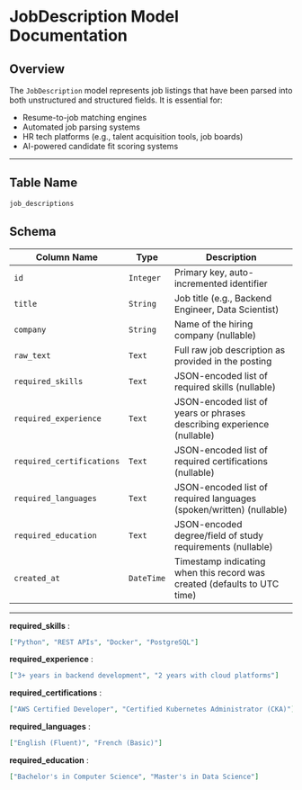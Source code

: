# JobDescription Model Documentation

## Overview

The `JobDescription` model represents job listings that have been parsed into both unstructured and structured fields. It is essential for:

- Resume-to-job matching engines
- Automated job parsing systems
- HR tech platforms (e.g., talent acquisition tools, job boards)
- AI-powered candidate fit scoring systems

---

## Table Name

```sql
job_descriptions
```


## Schema

| Column Name                 | Type         | Description                                                              |
| --------------------------- | ------------ | ------------------------------------------------------------------------ |
| `id`                      | `Integer`  | Primary key, auto-incremented identifier                                 |
| `title`                   | `String`   | Job title (e.g., Backend Engineer, Data Scientist)                       |
| `company`                 | `String`   | Name of the hiring company (nullable)                                    |
| `raw_text`                | `Text`     | Full raw job description as provided in the posting                      |
| `required_skills`         | `Text`     | JSON-encoded list of required skills (nullable)                          |
| `required_experience`     | `Text`     | JSON-encoded list of years or phrases describing experience (nullable)   |
| `required_certifications` | `Text`     | JSON-encoded list of required certifications (nullable)                  |
| `required_languages`      | `Text`     | JSON-encoded list of required languages (spoken/written) (nullable)      |
| `required_education`      | `Text`     | JSON-encoded degree/field of study requirements (nullable)               |
| `created_at`              | `DateTime` | Timestamp indicating when this record was created (defaults to UTC time) |

---

**required_skills** :

```json
["Python", "REST APIs", "Docker", "PostgreSQL"]
```

**required_experience** :

```json
["3+ years in backend development", "2 years with cloud platforms"]
```

**required_certifications** :

```json
["AWS Certified Developer", "Certified Kubernetes Administrator (CKA)"]
```

**required_languages** :

```json
["English (Fluent)", "French (Basic)"]
```

**required_education** :

```json
["Bachelor's in Computer Science", "Master's in Data Science"]
```
